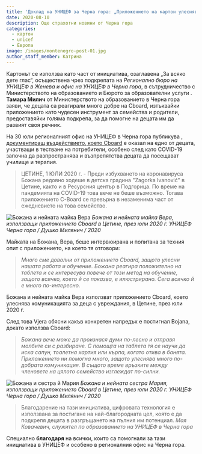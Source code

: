 ```yaml
---
title: 'Доклад на УНИЦЕФ за Черна гора: „Приложението на картон улеснява комуникацията за деца с увреждания“'
date: 2020-08-10
description: Още страхотни новини от Черна гора
categories:
  - картон
  - unicef
  - Европа
image: /images/montenegro-post-01.jpg
author_staff_member: Катрина
---
```

Картонът се използва като част от инициатива, озаглавена „За всяко дете глас“, осъществена чрез подкрепата на *Регионално бюро на УНИЦЕФ в Женева и офис на УНИЦЕФ в Черна гора*, в сътрудничество с Министерството на образованието и Бюрото за образователни услуги . **Тамара Милич** от Министерството на образованието в Черна гора заяви, че децата са реагирали много добре на Cboard, изтъквайки приложението като чудесен инструмент за семейства и родители, предоставяйки голяма подкрепа, за да помогне на децата им да развият своя речник.

На 30 юли регионалният офис на УНИЦЕФ в Черна гора публикува [, документиращ въздействието, което Cboard](https://www.unicef.org/montenegro/en/stories/c-board-application-makes-communication-easier-children-disabilities) е оказал на едно от децата, участващи в тестване на потребители, особено след като COVID-19 започна да разпространява и възпрепятства децата да посещават училище и терапия.

> ЦЕТИНЕ, 1 ЮЛИ 2020 г. - Преди избухването на коронавируса Божана редовно ходеше в детска градина "Zagorka Ivanović" в Цетине, както и в Ресурсния център в Подгорица. По време на пандемията на COVID-19 това вече не беше възможно. Тогава приложението C-Board се превърна в незаменима част от ежедневието на това семейство.

![Божана и нейната майка Вера](/images/montenegro-post-02.jpg) *Божана и нейната майка Вера, използващи приложението Cboard в Цетине, през юли 2020 г. УНИЦЕФ Черна гора / Душко Милянич / 2020*

Майката на Божана, Вера, беше интервюирана и попитана за техния опит с приложението, на което тя отговори:
> *Много сме доволни от приложението Cboard, защото улесни нашата работа и обучение. Божана реагира положително на таблета и се интересува повече от този метод на обучение, защото всичко, което й се показва, е илюстрирано. Сега всичко й е много по-интересно.*

Божана и нейната майка Вера използват приложението Cboard, което улеснява комуникацията за деца с увреждания, в Цетине, през юли 2020 г.

След това Vjera обясни какъв конкретен напредък е постигнал Bojana, докато използва Cboard:

> *Божана вече може да произнася думи по-лесно и отправя молбите си с разбиране. С помощта на таблета тя се научи да иска сапун, тоалетна хартия или кърпа, когато отива в банята. Приложението ни помогна много, защото улеснява много по-добрата комуникация. В същото време връзките между членовете на цялото семейство изглеждат по-силни.*

![Божана и сестра й Мария](/images/montenegro-post-03.jpg) *Божана и нейната сестра Мария, използващи приложението Cboard в Цетине, през юли 2020 г. УНИЦЕФ Черна гора / Душко Милянич / 2020*

> Благодарение на тази инициатива, цифровата технология е използвана за постигане на най-благородната цел, която е да подкрепя децата в разгръщането на пълния им потенциал. *Мая Ковачевич, служител по образованието на УНИЦЕФ в Черна гора*


Специално **благодаря** на всички, които са помогнали за тази инициатива в УНИЦЕФ и особено в регионалния офис на Черна гора. 

